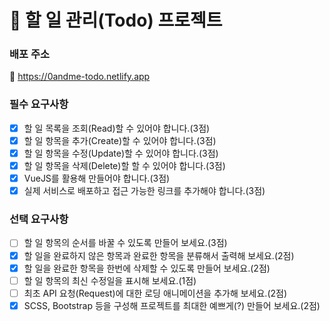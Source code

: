 # 📌 할 일 관리(Todo) 프로젝트

### 배포 주소

🔗 https://0andme-todo.netlify.app


### 필수 요구사항

- [x] 할 일 목록을 조회(Read)할 수 있어야 합니다.(3점)
- [x] 할 일 항목을 추가(Create)할 수 있어야 합니다.(3점)
- [x] 할 일 항목을 수정(Update)할 수 있어야 합니다.(3점)
- [x] 할 일 항목을 삭제(Delete)할 할 수 있어야 합니다.(3점)
- [x] VueJS를 활용해 만들어야 합니다.(3점)
- [x] 실제 서비스로 배포하고 접근 가능한 링크를 추가해야 합니다.(3점)

### 선택 요구사항

- [ ] 할 일 항목의 순서를 바꿀 수 있도록 만들어 보세요.(3점)
- [x] 할 일을 완료하지 않은 항목과 완료한 항목을 분류해서 출력해 보세요.(2점)
- [x] 할 일을 완료한 항목을 한번에 삭제할 수 있도록 만들어 보세요.(2점)
- [ ] 할 일 항목의 최신 수정일을 표시해 보세요.(1점)
- [ ] 최초 API 요청(Request)에 대한 로딩 애니메이션을 추가해 보세요.(2점)
- [x] SCSS, Bootstrap 등을 구성해 프로젝트를 최대한 예쁘게(?) 만들어 보세요.(2점)

